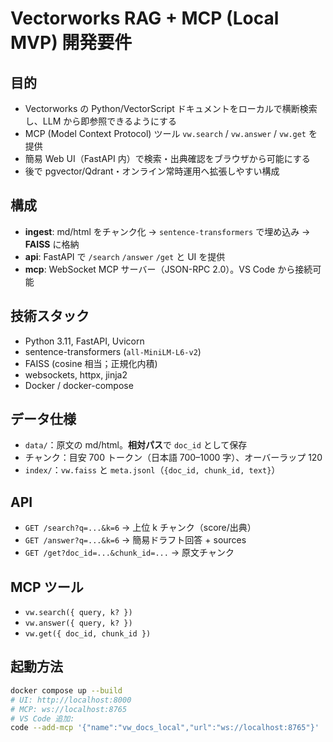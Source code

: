 # Vectorworks RAG + MCP (Local MVP) 開発要件

## 目的

- Vectorworks の Python/VectorScript ドキュメントをローカルで横断検索し、LLM から即参照できるようにする
- MCP (Model Context Protocol) ツール `vw.search` / `vw.answer` / `vw.get` を提供
- 簡易 Web UI（FastAPI 内）で検索・出典確認をブラウザから可能にする
- 後で pgvector/Qdrant・オンライン常時運用へ拡張しやすい構成

## 構成

- **ingest**: md/html をチャンク化 → `sentence-transformers` で埋め込み → **FAISS** に格納
- **api**: FastAPI で `/search` `/answer` `/get` と UI を提供
- **mcp**: WebSocket MCP サーバー（JSON-RPC 2.0）。VS Code から接続可能

## 技術スタック

- Python 3.11, FastAPI, Uvicorn
- sentence-transformers (`all-MiniLM-L6-v2`)
- FAISS (cosine 相当；正規化内積)
- websockets, httpx, jinja2
- Docker / docker-compose

## データ仕様

- `data/`：原文の md/html。**相対パス**で `doc_id` として保存
- チャンク：目安 700 トークン（日本語 700–1000 字）、オーバーラップ 120
- `index/`：`vw.faiss` と `meta.jsonl`（`{doc_id, chunk_id, text}`）

## API

- `GET /search?q=...&k=6` → 上位 k チャンク（score/出典）
- `GET /answer?q=...&k=6` → 簡易ドラフト回答 + sources
- `GET /get?doc_id=...&chunk_id=...` → 原文チャンク

## MCP ツール

- `vw.search({ query, k? })`
- `vw.answer({ query, k? })`
- `vw.get({ doc_id, chunk_id })`

## 起動方法

```sh
docker compose up --build
# UI: http://localhost:8000
# MCP: ws://localhost:8765
# VS Code 追加:
code --add-mcp '{"name":"vw_docs_local","url":"ws://localhost:8765"}'
```
